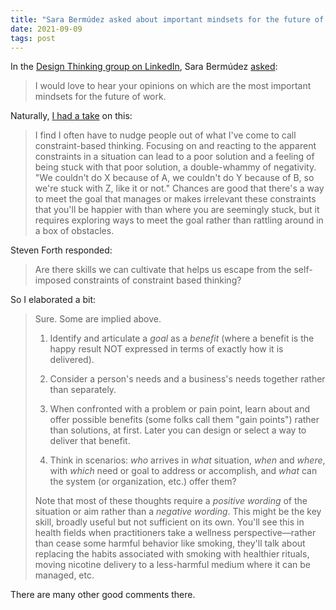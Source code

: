 ```yaml
---
title: "Sara Bermúdez asked about important mindsets for the future of work"
date: 2021-09-09
tags: post
---
```


In the [Design Thinking group on LinkedIn](https://www.linkedin.com/groups/37821/), Sara Bermúdez [asked](https://www.linkedin.com/feed/update/urn%3Ali%3Aactivity%3A6841731698523291648/):

> I would love to hear your opinions on which are the most important mindsets for the future of work.

Naturally, [I had a take](https://www.linkedin.com/feed/update/urn:li:groupPost:37821-6841721798678212608?commentUrn=urn%3Ali%3Acomment%3A%28groupPost%3A37821-6841721798678212608%2C6841756174824669184%29) on this:

> I find I often have to nudge people out of what I've come to call constraint-based thinking. Focusing on and reacting to the apparent constraints in a situation can lead to a poor solution and a feeling of being stuck with that poor solution, a double-whammy of negativity. "We couldn't do X because of A, we couldn't do Y because of B, so we're stuck with Z, like it or not." Chances are good that there's a way to meet the goal that manages or makes irrelevant these constraints that you'll be happier with than where you are seemingly stuck, but it requires exploring ways to meet the goal rather than rattling around in a box of obstacles.

Steven Forth responded:

> Are there skills we can cultivate that helps us escape from the self-imposed constraints of constraint based thinking?

So I elaborated a bit:

> Sure. Some are implied above.  
>   
> 1) Identify and articulate a _goal_ as a _benefit_ (where a benefit is the happy result NOT expressed in terms of exactly how it is delivered).  
>   
> 2) Consider a person's needs and a business's needs together rather than separately.  
>   
> 3) When confronted with a problem or pain point, learn about and offer possible benefits (some folks call them "gain points") rather than solutions, at first. Later you can design or select a way to deliver that benefit.  
>   
> 4) Think in scenarios: _who_ arrives in _what_ situation, _when_ and _where_, with _which_ need or goal to address or accomplish, and _what_ can the system (or organization, etc.) offer them?  
>   
> Note that most of these thoughts require a _positive wording_ of the situation or aim rather than a _negative wording_. This might be the key skill, broadly useful but not sufficient on its own. You'll see this in health fields when practitioners take a wellness perspective—rather than cease some harmful behavior like smoking, they'll talk about replacing the habits associated with smoking with healthier rituals, moving nicotine delivery to a less-harmful medium where it can be managed, etc.

There are many other good comments there.
